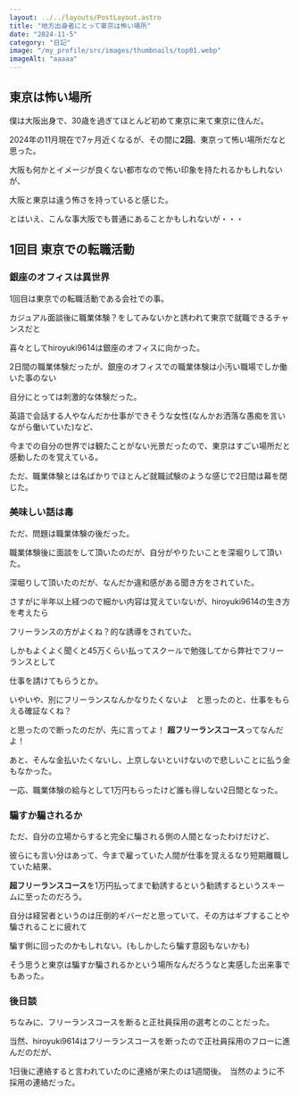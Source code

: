 ```yaml
---
layout: ../../layouts/PostLayout.astro
title: "地方出身者にとって東京は怖い場所"
date: "2024-11-5"
category: "日記"
image: "/my_profile/src/images/thumbnails/top01.webp"
imageAlt: "aaaaa"
---
```


## 東京は怖い場所

僕は大阪出身で、30歳を過ぎてほとんど初めて東京に来て東京に住んだ。

2024年の11月現在で7ヶ月近くなるが、その間に**2回**、東京って怖い場所だなと思った。

大阪も何かとイメージが良くない都市なので怖い印象を持たれるかもしれないが、

大阪と東京は違う怖さを持っていると感じた。

とはいえ、こんな事大阪でも普通にあることかもしれないが・・・

## 1回目 東京での転職活動

### 銀座のオフィスは異世界

1回目は東京での転職活動である会社での事。

カジュアル面談後に職業体験？をしてみないかと誘われて東京で就職できるチャンスだと

喜々としてhiroyuki9614は銀座のオフィスに向かった。

2日間の職業体験だったが、銀座のオフィスでの職業体験は小汚い職場でしか働いた事のない

自分にとっては刺激的な体験だった。

英語で会話する人やなんだか仕事ができそうな女性(なんかお洒落な愚痴を言いながら働いていた)など、

今までの自分の世界では観たことがない光景だったので、東京はすごい場所だと感動したのを覚えている。

ただ、職業体験とは名ばかりでほとんど就職試験のような感じで2日間は幕を閉じた。

### 美味しい話は毒

ただ、問題は職業体験の後だった。

職業体験後に面談をして頂いたのだが、自分がやりたいことを深堀りして頂いた。

深堀りして頂いたのだが、なんだか違和感がある聞き方をされていた。

さすがに半年以上経つので細かい内容は覚えていないが、hiroyuki9614の生き方を考えたら

フリーランスの方がよくね？的な誘導をされていた。

しかもよくよく聞くと45万くらい払ってスクールで勉強してから弊社でフリーランスとして

仕事を請けてもらうとか。

いやいや、別にフリーランスなんかなりたくないよ　と思ったのと、仕事をもらえる確証なくね？

と思ったので断ったのだが、先に言ってよ！ **超フリーランスコース**ってなんだよ！

あと、そんな金払いたくないし、上京しないといけないので悲しいことに払う金もなかった。

一応、職業体験の給与として1万円もらったけど誰も得しない2日間となった。

### 騙すか騙されるか

ただ、自分の立場からすると完全に騙される側の人間となったわけだけど、

彼らにも言い分はあって、今まで雇っていた人間が仕事を覚えるなり短期離職していた結果、

**超フリーランスコース**を1万円払ってまで勧誘するという勧誘するというスキームに至ったのだろう。

自分は経営者というのは圧倒的ギバーだと思っていて、その方はギブすることや騙されることに疲れて

騙す側に回ったのかもしれない。(もしかしたら騙す意図もないかも)

そう思うと東京は騙すか騙されるかという場所なんだろうなと実感した出来事でもあった。

### 後日談

ちなみに、フリーランスコースを断ると正社員採用の選考とのことだった。

当然、hiroyuki9614はフリーランスコースを断ったので正社員採用のフローに進んだのだが、

1日後に連絡すると言われていたのに連絡が来たのは1週間後。　当然のように不採用の連絡だった。
